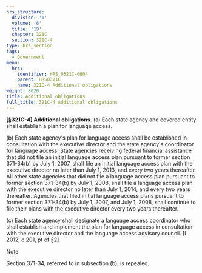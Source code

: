 ```yaml
---
hrs_structure:
  division: '1'
  volume: '6'
  title: '19'
  chapter: 321C
  section: 321C-4
type: hrs_section
tags:
  - Government
menu:
  hrs:
    identifier: HRS_0321C-0004
    parent: HRS0321C
    name: 321C-4 Additional obligations
weight: 8020
title: Additional obligations
full_title: 321C-4 Additional obligations
---
```

**[§321C-4] Additional obligations.** (a) Each state agency and covered entity shall establish a plan for language access.

(b) Each state agency's plan for language access shall be established in consultation with the executive director and the state agency's coordinator for language access. State agencies receiving federal financial assistance that did not file an initial language access plan pursuant to former section 371-34(b) by July 1, 2007, shall file an initial language access plan with the executive director no later than July 1, 2013, and every two years thereafter. All other state agencies that did not file a language access plan pursuant to former section 371-34(b) by July 1, 2008, shall file a language access plan with the executive director no later than July 1, 2014, and every two years thereafter. Agencies that filed initial language access plans pursuant to former section 371-34(b) by July 1, 2007, and July 1, 2008, shall continue to file their plans with the executive director every two years thereafter.

(c) Each state agency shall designate a language access coordinator who shall establish and implement the plan for language access in consultation with the executive director and the language access advisory council. [L 2012, c 201, pt of §2]

Note

Section 371-34, referred to in subsection (b), is repealed.